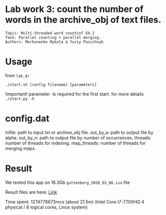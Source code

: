 # Lab work 3: count the number of words in the archive_obj of text files.
    Topic: Multi-threaded word countinf Ed.2
    Task: Parallel counting + parallel merging.
    Authors: Morhunenko Mykola & Yuriy Pasichnyk
# Usage
from `lab_4/`
```$shell
./start.sh [config filename] [parameters]
```
!important! parameter -b required for the first start. for more details `./start.py -h`
 
# config.dat
infile:         path to input txt or archive_obj file.
out_by_a:       path to output file by alpha.
out_by_n:       path to  output file by number of occurrences.
threads:        number of threads for indexing.
map_threads:    number of threads for merging maps.

# Result
We tested this app on  16.3Gb `guttenberg_2020_03_06.iso` file

Result files are here: [Link](https://drive.google.com/drive/folders/1OHPD4gVCiXG-dPlWHVMebgdNE37IvXtW)

Time spent: 1274778673mcs (about 21.5m) (Intel Core I7-7700HQ 4 physical / 8 logical cores, Linux system)
